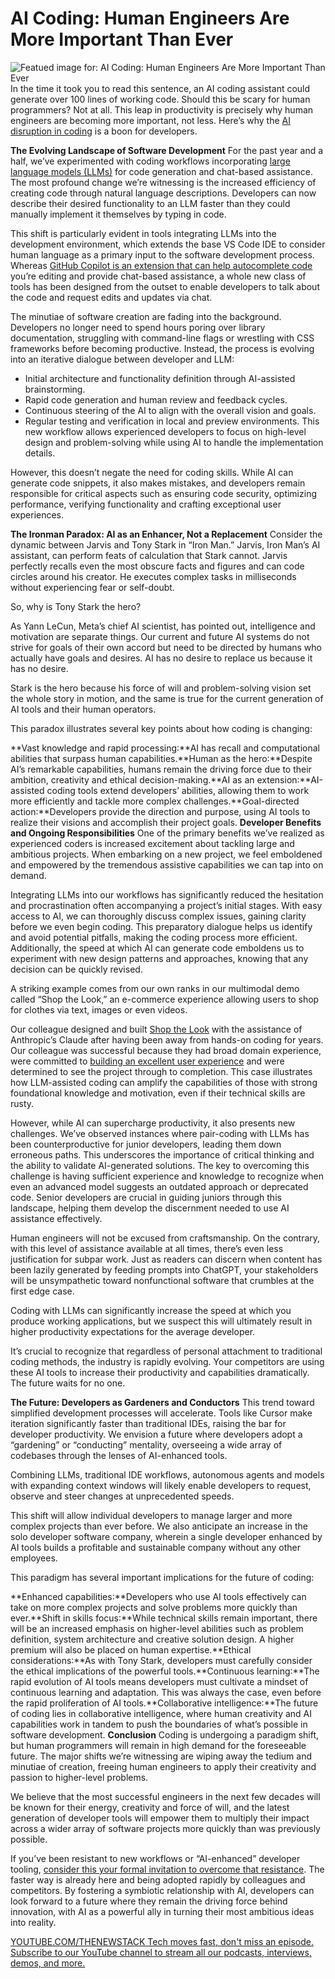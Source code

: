 # AI Coding: Human Engineers Are More Important Than Ever
![Featued image for: AI Coding: Human Engineers Are More Important Than Ever](https://cdn.thenewstack.io/media/2024/07/5fc600c1-codingai-1024x576.jpg)
In the time it took you to read this sentence, an AI coding assistant could generate over 100 lines of working code. Should this be scary for human programmers? Not at all. This leap in productivity is precisely why human engineers are becoming more important, not less. Here’s why the [AI disruption in coding](https://thenewstack.io/testing-copilot-and-chatgpt-as-coding-assistants-what-we-found/) is a boon for developers.

**The Evolving Landscape of Software Development**
For the past year and a half, we’ve experimented with coding workflows incorporating [large language models (LLMs)](https://roadmap.sh/guides/introduction-to-llms) for code generation and chat-based assistance. The most profound change we’re witnessing is the increased efficiency of creating code through natural language descriptions. Developers can now describe their desired functionality to an LLM faster than they could manually implement it themselves by typing in code.

This shift is particularly evident in tools integrating LLMs into the development environment, which extends the base VS Code IDE to consider human language as a primary input to the software development process. Whereas [GitHub Copilot is an extension that can help autocomplete code](https://thenewstack.io/github-copilot-a-powerful-controversial-autocomplete-for-developers/) you’re editing and provide chat-based assistance, a whole new class of tools has been designed from the outset to enable developers to talk about the code and request edits and updates via chat.

The minutiae of software creation are fading into the background. Developers no longer need to spend hours poring over library documentation, struggling with command-line flags or wrestling with CSS frameworks before becoming productive. Instead, the process is evolving into an iterative dialogue between developer and LLM:

- Initial architecture and functionality definition through AI-assisted brainstorming.
- Rapid code generation and human review and feedback cycles.
- Continuous steering of the AI to align with the overall vision and goals.
- Regular testing and verification in local and preview environments.
This new workflow allows experienced developers to focus on high-level design and problem-solving while using AI to handle the implementation details.

However, this doesn’t negate the need for coding skills. While AI can generate code snippets, it also makes mistakes, and developers remain responsible for critical aspects such as ensuring code security, optimizing performance, verifying functionality and crafting exceptional user experiences.

**The Ironman Paradox: AI as an Enhancer, Not a Replacement**
Consider the dynamic between Jarvis and Tony Stark in “Iron Man.” Jarvis, Iron Man’s AI assistant, can perform feats of calculation that Stark cannot. Jarvis perfectly recalls even the most obscure facts and figures and can code circles around his creator. He executes complex tasks in milliseconds without experiencing fear or self-doubt.

So, why is Tony Stark the hero?

As Yann LeCun, Meta’s chief AI scientist, has pointed out, intelligence and motivation are separate things. Our current and future AI systems do not strive for goals of their own accord but need to be directed by humans who actually have goals and desires. AI has no desire to replace us because it has no desire.

Stark is the hero because his force of will and problem-solving vision set the whole story in motion, and the same is true for the current generation of AI tools and their human operators.

This paradox illustrates several key points about how coding is changing:

**Vast knowledge and rapid processing:**AI has recall and computational abilities that surpass human capabilities.**Human as the hero:**Despite AI’s remarkable capabilities, humans remain the driving force due to their ambition, creativity and ethical decision-making.**AI as an extension:**AI-assisted coding tools extend developers’ abilities, allowing them to work more efficiently and tackle more complex challenges.**Goal-directed action:**Developers provide the direction and purpose, using AI tools to realize their visions and accomplish their project goals.
**Developer Benefits and Ongoing Responsibilities**
One of the primary benefits we’ve realized as experienced coders is increased excitement about tackling large and ambitious projects. When embarking on a new project, we feel emboldened and empowered by the tremendous assistive capabilities we can tap into on demand.

Integrating LLMs into our workflows has significantly reduced the hesitation and procrastination often accompanying a project’s initial stages. With easy access to AI, we can thoroughly discuss complex issues, gaining clarity before we even begin coding. This preparatory dialogue helps us identify and avoid potential pitfalls, making the coding process more efficient. Additionally, the speed at which AI can generate code emboldens us to experiment with new design patterns and approaches, knowing that any decision can be quickly revised.

A striking example comes from our own ranks in our multimodal demo called “Shop the Look,” an e-commerce experience allowing users to shop for clothes via text, images or even videos.

Our colleague designed and built [Shop the Look](https://shop-the-look-pinecone-io.vercel.app/) with the assistance of Anthropic’s Claude after having been away from hands-on coding for years. Our colleague was successful because they had broad domain experience, were committed to [building an excellent user experience](https://thenewstack.io/working-with-llm-apis-dev-shares-experience-building-ai-bots/) and were determined to see the project through to completion. This case illustrates how LLM-assisted coding can amplify the capabilities of those with strong foundational knowledge and motivation, even if their technical skills are rusty.

However, while AI can supercharge productivity, it also presents new challenges. We’ve observed instances where pair-coding with LLMs has been counterproductive for junior developers, leading them down erroneous paths. This underscores the importance of critical thinking and the ability to validate AI-generated solutions. The key to overcoming this challenge is having sufficient experience and knowledge to recognize when even an advanced model suggests an outdated approach or deprecated code. Senior developers are crucial in guiding juniors through this landscape, helping them develop the discernment needed to use AI assistance effectively.

Human engineers will not be excused from craftsmanship. On the contrary, with this level of assistance available at all times, there’s even less justification for subpar work. Just as readers can discern when content has been lazily generated by feeding prompts into ChatGPT, your stakeholders will be unsympathetic toward nonfunctional software that crumbles at the first edge case.

Coding with LLMs can significantly increase the speed at which you produce working applications, but we suspect this will ultimately result in higher productivity expectations for the average developer.

It’s crucial to recognize that regardless of personal attachment to traditional coding methods, the industry is rapidly evolving. Your competitors are using these AI tools to increase their productivity and capabilities dramatically. The future waits for no one.

**The Future: Developers as Gardeners and Conductors**
This trend toward simplified development processes will accelerate. Tools like Cursor make iteration significantly faster than traditional IDEs, raising the bar for developer productivity. We envision a future where developers adopt a “gardening” or “conducting” mentality, overseeing a wide array of codebases through the lenses of AI-enhanced tools.

Combining LLMs, traditional IDE workflows, autonomous agents and models with expanding context windows will likely enable developers to request, observe and steer changes at unprecedented speeds.

This shift will allow individual developers to manage larger and more complex projects than ever before. We also anticipate an increase in the solo developer software company, wherein a single developer enhanced by AI tools builds a profitable and sustainable company without any other employees.

This paradigm has several important implications for the future of coding:

**Enhanced capabilities:**Developers who use AI tools effectively can take on more complex projects and solve problems more quickly than ever.**Shift in skills focus:**While technical skills remain important, there will be an increased emphasis on higher-level abilities such as problem definition, system architecture and creative solution design. A higher premium will also be placed on human expertise.**Ethical considerations:**As with Tony Stark, developers must carefully consider the ethical implications of the powerful tools.**Continuous learning:**The rapid evolution of AI tools means developers must cultivate a mindset of continuous learning and adaptation. This was always the case, even before the rapid proliferation of AI tools.**Collaborative intelligence:**The future of coding lies in collaborative intelligence, where human creativity and AI capabilities work in tandem to push the boundaries of what’s possible in software development.
**Conclusion**
Coding is undergoing a paradigm shift, but human programmers will remain in high demand for the foreseeable future. The major shifts we’re witnessing are wiping away the tedium and minutiae of creation, freeing human engineers to apply their creativity and passion to higher-level problems.

We believe that the most successful engineers in the next few decades will be known for their energy, creativity and force of will, and the latest generation of developer tools will empower them to multiply their impact across a wider array of software projects more quickly than was previously possible.

If you’ve been resistant to new workflows or “AI-enhanced” developer tooling, [consider this your formal invitation to overcome that resistance](https://docs.pinecone.io/integrations/github-copilot). The faster way is already here and being adopted rapidly by colleagues and competitors. By fostering a symbiotic relationship with AI, developers can look forward to a future where they remain the driving force behind innovation, with AI as a powerful ally in turning their most ambitious ideas into reality.

[
YOUTUBE.COM/THENEWSTACK
Tech moves fast, don't miss an episode. Subscribe to our YouTube
channel to stream all our podcasts, interviews, demos, and more.
](https://youtube.com/thenewstack?sub_confirmation=1)